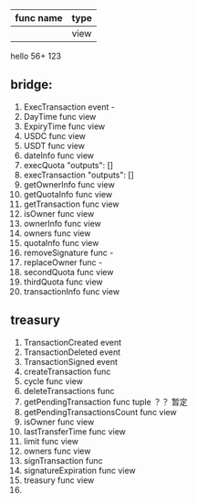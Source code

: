 | func name | type |
| --------- | ---- |
|           | view |

hello 56+
123

## bridge:
1. ExecTransaction event -
2. DayTime func  view
3. ExpiryTime func view
4. USDC func view
5. USDT func view
6. dateInfo func view
7. execQuota "outputs": []
8. execTransaction   "outputs": []
9. getOwnerInfo func view
10. getQuotaInfo func view 
11. getTransaction func view
12. isOwner func view
13. ownerInfo func view
14. owners func view
15. quotaInfo func view
16. removeSignature func - 
17. replaceOwner func -
18. secondQuota func view 
19. thirdQuota func view 
20. transactionInfo func view

## treasury
1. TransactionCreated event
2. TransactionDeleted event
3. TransactionSigned event
4. createTransaction func 
5. cycle func view
6. deleteTransactions func 
7. getPendingTransaction func tuple ？？ 暂定
8. getPendingTransactionsCount func view 
9. isOwner func view
10. lastTransferTime func view
11. limit func view
12. owners func view
13. signTransaction func 
14. signatureExpiration func view
15. treasury func view
16. 

